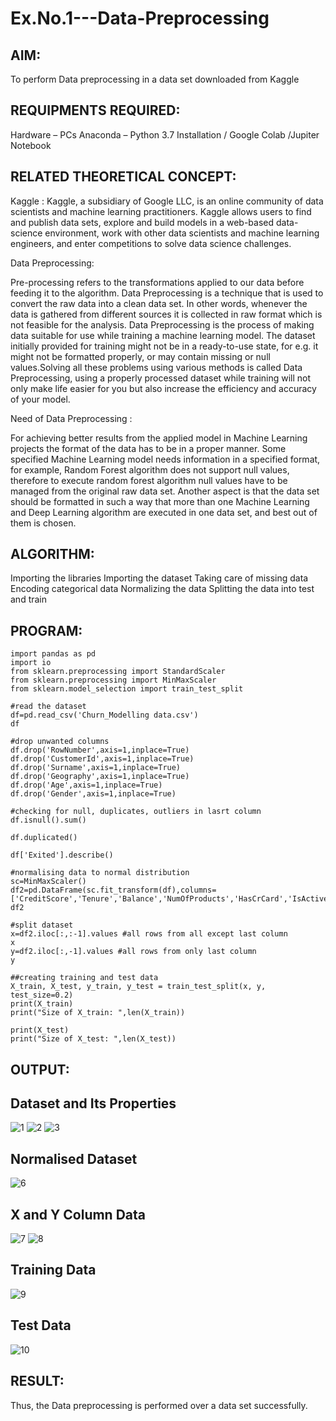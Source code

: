 # Ex.No.1---Data-Preprocessing
## AIM:

To perform Data preprocessing in a data set downloaded from Kaggle

## REQUIPMENTS REQUIRED:
Hardware – PCs
Anaconda – Python 3.7 Installation / Google Colab /Jupiter Notebook

## RELATED THEORETICAL CONCEPT:

Kaggle :
Kaggle, a subsidiary of Google LLC, is an online community of data scientists and machine learning practitioners. Kaggle allows users to find and publish data sets, explore and build models in a web-based data-science environment, work with other data scientists and machine learning engineers, and enter competitions to solve data science challenges.

Data Preprocessing:

Pre-processing refers to the transformations applied to our data before feeding it to the algorithm. Data Preprocessing is a technique that is used to convert the raw data into a clean data set. In other words, whenever the data is gathered from different sources it is collected in raw format which is not feasible for the analysis.
Data Preprocessing is the process of making data suitable for use while training a machine learning model. The dataset initially provided for training might not be in a ready-to-use state, for e.g. it might not be formatted properly, or may contain missing or null values.Solving all these problems using various methods is called Data Preprocessing, using a properly processed dataset while training will not only make life easier for you but also increase the efficiency and accuracy of your model.

Need of Data Preprocessing :

For achieving better results from the applied model in Machine Learning projects the format of the data has to be in a proper manner. Some specified Machine Learning model needs information in a specified format, for example, Random Forest algorithm does not support null values, therefore to execute random forest algorithm null values have to be managed from the original raw data set.
Another aspect is that the data set should be formatted in such a way that more than one Machine Learning and Deep Learning algorithm are executed in one data set, and best out of them is chosen.


## ALGORITHM:
Importing the libraries
Importing the dataset
Taking care of missing data
Encoding categorical data
Normalizing the data
Splitting the data into test and train

## PROGRAM:
```
import pandas as pd
import io
from sklearn.preprocessing import StandardScaler
from sklearn.preprocessing import MinMaxScaler
from sklearn.model_selection import train_test_split
```
```
#read the dataset
df=pd.read_csv('Churn_Modelling data.csv')
df
```
```
#drop unwanted columns
df.drop('RowNumber',axis=1,inplace=True)
df.drop('CustomerId',axis=1,inplace=True)
df.drop('Surname',axis=1,inplace=True)
df.drop('Geography',axis=1,inplace=True)
df.drop('Age',axis=1,inplace=True)
df.drop('Gender',axis=1,inplace=True)
```
```
#checking for null, duplicates, outliers in lasrt column
df.isnull().sum()

df.duplicated()

df['Exited'].describe()
```
```
#normalising data to normal distribution
sc=MinMaxScaler()
df2=pd.DataFrame(sc.fit_transform(df),columns=['CreditScore','Tenure','Balance','NumOfProducts','HasCrCard','IsActiveMember','EstimatedSalary','Exited'])
df2
```
```
#split dataset
x=df2.iloc[:,:-1].values #all rows from all except last column
x
y=df2.iloc[:,-1].values #all rows from only last column
y
```
```
##creating training and test data
X_train, X_test, y_train, y_test = train_test_split(x, y, test_size=0.2)
print(X_train)
print("Size of X_train: ",len(X_train))
```
```
print(X_test)
print("Size of X_test: ",len(X_test))
```

## OUTPUT:
## Dataset and Its Properties
![1](https://github.com/subalakshmivenkat/Ex.No.1---Data-Preprocessing/assets/119393477/96f5d358-5d3f-4139-afdb-92c24538b61d)
![2](https://github.com/subalakshmivenkat/Ex.No.1---Data-Preprocessing/assets/119393477/79aa36e3-a048-4b5f-96c0-a25b59aaf0e1)
![3](https://github.com/subalakshmivenkat/Ex.No.1---Data-Preprocessing/assets/119393477/c959f281-1139-4c01-badd-f27f3d58b87f)

## Normalised Dataset
![6](https://github.com/subalakshmivenkat/Ex.No.1---Data-Preprocessing/assets/119393477/55492f6a-aad8-44af-bb48-429d775f2c96)
## X and Y Column Data
![7](https://github.com/subalakshmivenkat/Ex.No.1---Data-Preprocessing/assets/119393477/1158ee81-2387-442d-a2b0-2381a96f8eff)
![8](https://github.com/subalakshmivenkat/Ex.No.1---Data-Preprocessing/assets/119393477/64241af8-cf89-49a6-8d8b-d4d8a96d3c16)
## Training Data
![9](https://github.com/subalakshmivenkat/Ex.No.1---Data-Preprocessing/assets/119393477/8ca958f4-158c-4efe-8e91-ec787d2a2802)
## Test Data
![10](https://github.com/subalakshmivenkat/Ex.No.1---Data-Preprocessing/assets/119393477/ad5e6107-6c51-49ed-acd6-5849e8ddd958)

## RESULT:
Thus, the Data preprocessing is performed over a data set successfully.
